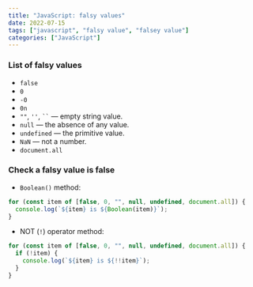 ```yaml
---
title: "JavaScript: falsy values"
date: 2022-07-15
tags: ["javascript", "falsy value", "falsey value"]
categories: ["JavaScript"]
---
```


### List of falsy values

- `false`
- `0`
- `-0`
- `0n`
- `""`, `''`, ` `` ` — empty string value.
- `null` — the absence of any value.
- `undefined` — the primitive value.
- `NaN` — not a number.
- `document.all`

### Check a falsy value is false

- `Boolean()` method:

```javascript
for (const item of [false, 0, "", null, undefined, document.all]) {
  console.log(`${item} is ${Boolean(item)}`);
}
```

- NOT (`!`) operator method:

```javascript
for (const item of [false, 0, "", null, undefined, document.all]) {
  if (!item) {
    console.log(`${item} is ${!!item}`);
  }
}
```
